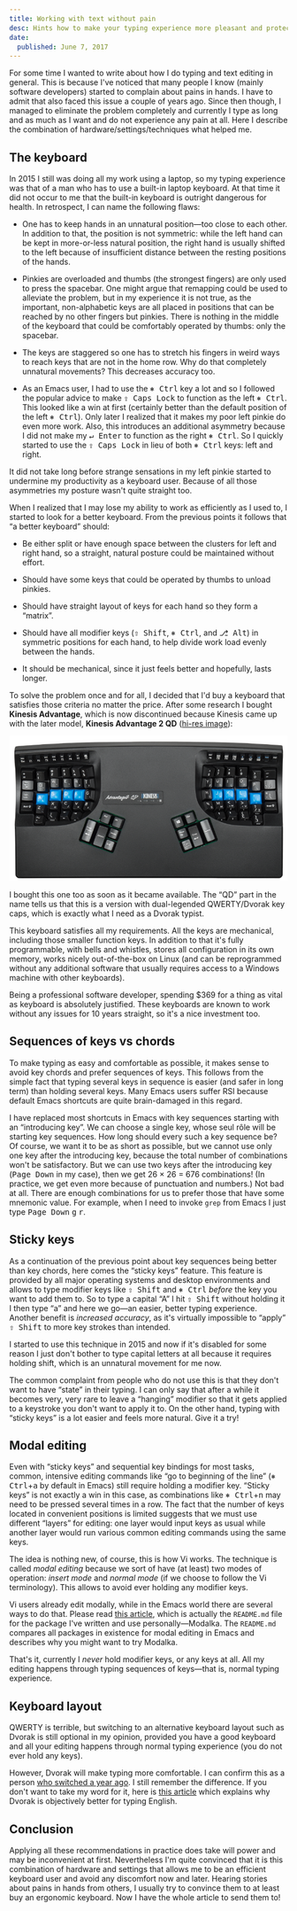 ```yaml
---
title: Working with text without pain
desc: Hints how to make your typing experience more pleasant and protect yourself from RSI in the future.
date:
  published: June 7, 2017
---
```


For some time I wanted to write about how I do typing and text editing in
general. This is because I've noticed that many people I know (mainly
software developers) started to complain about pains in hands. I have to
admit that also faced this issue a couple of years ago. Since then though, I
managed to eliminate the problem completely and currently I type as long and
as much as I want and do not experience any pain at all. Here I describe the
combination of hardware/settings/techniques what helped me.

## The keyboard

In 2015 I still was doing all my work using a laptop, so my typing
experience was that of a man who has to use a built-in laptop keyboard. At
that time it did not occur to me that the built-in keyboard is outright
dangerous for health. In retrospect, I can name the following flaws:

* One has to keep hands in an unnatural position—too close to each other. In
  addition to that, the position is not symmetric: while the left hand can
  be kept in more-or-less natural position, the right hand is usually
  shifted to the left because of insufficient distance between the resting
  positions of the hands.

* Pinkies are overloaded and thumbs (the strongest fingers) are only used to
  press the spacebar. One might argue that remapping could be used to
  alleviate the problem, but in my experience it is not true, as the
  important, non-alphabetic keys are all placed in positions that can be
  reached by no other fingers but pinkies. There is nothing in the middle of
  the keyboard that could be comfortably operated by thumbs: only the
  spacebar.

* The keys are staggered so one has to stretch his fingers in weird ways to
  reach keys that are not in the home row. Why do that completely unnatural
  movements? This decreases accuracy too.

* As an Emacs user, I had to use the <kbd>⎈ Ctrl</kbd> key a lot and so I
  followed the popular advice to make <kbd>⇪ Caps Lock</kbd> to function as
  the left <kbd>⎈ Ctrl</kbd>. This looked like a win at first (certainly
  better than the default position of the left <kbd>⎈ Ctrl</kbd>). Only
  later I realized that it makes my poor left pinkie do even more work.
  Also, this introduces an additional asymmetry because I did not make my
  <kbd>↵ Enter</kbd> to function as the right <kbd>⎈ Ctrl</kbd>. So I
  quickly started to use the <kbd>⇪ Caps Lock</kbd> in lieu of both <kbd>⎈
  Ctrl</kbd> keys: left and right.

It did not take long before strange sensations in my left pinkie started to
undermine my productivity as a keyboard user. Because of all those
asymmetries my posture wasn't quite straight too.

When I realized that I may lose my ability to work as efficiently as I used
to, I started to look for a better keyboard. From the previous points it
follows that “a better keyboard” should:

* Be either split or have enough space between the clusters for left and
  right hand, so a straight, natural posture could be maintained without
  effort.

* Should have some keys that could be operated by thumbs to unload pinkies.

* Should have straight layout of keys for each hand so they form a “matrix”.

* Should have all modifier keys (<kbd>⇧ Shift</kbd>, <kbd>⎈ Ctrl</kbd>, and
  <kbd>⎇ Alt</kbd>) in symmetric positions for each hand, to help divide
  work load evenly between the hands.

* It should be mechanical, since it just feels better and hopefully, lasts
  longer.

To solve the problem once and for all, I decided that I'd buy a keyboard
that satisfies those criteria no matter the price. After some research I
bought **Kinesis Advantage**, which is now discontinued because Kinesis came
up with the later model, **Kinesis Advantage 2 QD**
([hi-res image](https://www.kinesis-ergo.com/wp-content/uploads/2016/07/kb600qd-oh-1977x1024.png)):

![Kinesis Advantage 2 QD](/static/img/kinesis-advantage-2-qd.png)

I bought this one too as soon as it became available. The “QD” part in the
name tells us that this is a version with dual-legended QWERTY/Dvorak key
caps, which is exactly what I need as a Dvorak typist.

This keyboard satisfies all my requirements. All the keys are mechanical,
including those smaller function keys. In addition to that it's fully
programmable, with bells and whistles, stores all configuration in its own
memory, works nicely out-of-the-box on Linux (and can be reprogrammed
without any additional software that usually requires access to a Windows
machine with other keyboards).

Being a professional software developer, spending $369 for a thing as vital
as keyboard is absolutely justified. These keyboards are known to work
without any issues for 10 years straight, so it's a nice investment too.

## Sequences of keys vs chords

To make typing as easy and comfortable as possible, it makes sense to avoid
key chords and prefer sequences of keys. This follows from the simple fact
that typing several keys in sequence is easier (and safer in long term) than
holding several keys. Many Emacs users suffer RSI because default Emacs
shortcuts are quite brain-damaged in this regard.

I have replaced most shortcuts in Emacs with key sequences starting with an
“introducing key”. We can choose a single key, whose seul rôle will be
starting key sequences. How long should every such a key sequence be? Of
course, we want it to be as short as possible, but we cannot use only one
key after the introducing key, because the total number of combinations
won't be satisfactory. But we can use two keys after the introducing key
(<kbd>Page Down</kbd> in my case), then we get 26 × 26 = 676 combinations!
(In practice, we get even more because of punctuation and numbers.) Not bad
at all. There are enough combinations for us to prefer those that have some
mnemonic value. For example, when I need to invoke `grep` from Emacs I just
type <kbd>Page Down</kbd> <kbd>g</kbd> <kbd>r</kbd>.

## Sticky keys

As a continuation of the previous point about key sequences being better
than key chords, here comes the “sticky keys” feature. This feature is
provided by all major operating systems and desktop environments and allows
to type modifier keys like <kbd>⇧ Shift</kbd> and <kbd>⎈ Ctrl</kbd> *before*
the key you want to add them to. So to type a capital “A” I hit <kbd>⇧
Shift</kbd> without holding it I then type “a” and here we go—an easier,
better typing experience. Another benefit is *increased accuracy*, as it's
virtually impossible to “apply” <kbd>⇧ Shift</kbd> to more key strokes than
intended.

I started to use this technique in 2015 and now if it's disabled for some
reason I just don't bother to type capital letters at all because it
requires holding shift, which is an unnatural movement for me now.

The common complaint from people who do not use this is that they don't want
to have “state” in their typing. I can only say that after a while it
becomes very, very rare to leave a “hanging” modifier so that it gets
applied to a keystroke you don't want to apply it to. On the other hand,
typing with “sticky keys” is a lot easier and feels more natural. Give it a
try!

## Modal editing

Even with “sticky keys” and sequential key bindings for most tasks, common,
intensive editing commands like “go to beginning of the line” (<kbd>⎈
Ctrl</kbd>+<kbd>a</kbd> by default in Emacs) still require holding a
modifier key. “Sticky keys” is not exactly a win in this case, as
combinations like <kbd>⎈ Ctrl</kbd>+<kbd>n</kbd> may need to be pressed
several times in a row. The fact that the number of keys located in
convenient positions is limited suggests that we must use different “layers”
for editing: one layer would input keys as usual while another layer would
run various common editing commands using the same keys.

The idea is nothing new, of course, this is how Vi works. The technique is
called *modal editing* because we sort of have (at least) two modes of
operation: *insert mode* and *normal mode* (if we choose to follow the Vi
terminology). This allows to avoid ever holding any modifier keys.

Vi users already edit modally, while in the Emacs world there are several
ways to do that. Please
read
[this article](https://github.com/mrkkrp/modalka/blob/master/README.md),
which is actually the `README.md` file for the package I've written and use
personally—Modalka. The `README.md` compares all packages in existence for
modal editing in Emacs and describes why you might want to try Modalka.

That's it, currently I *never* hold modifier keys, or any keys at all. All
my editing happens through typing sequences of keys—that is, normal typing
experience.

## Keyboard layout

QWERTY is terrible, but switching to an alternative keyboard layout such as
Dvorak is still optional in my opinion, provided you have a good keyboard
and all your editing happens through normal typing experience (you do not
ever hold any keys).

However, Dvorak will make typing more comfortable. I can confirm this as a
person [who switched a year ago](/post/dvorak-rocks.html). I still remember
the difference. If you don't want to take my word for it, here
is [this article](http://infohost.nmt.edu/~shipman/ergo/parkinson.html)
which explains why Dvorak is objectively better for typing English.

## Conclusion

Applying all these recommendations in practice does take will power and may
be inconvenient at first. Nevertheless I'm quite convinced that it is this
combination of hardware and settings that allows me to be an efficient
keyboard user and avoid any discomfort now and later. Hearing stories about
pains in hands from others, I usually try to convince them to at least buy
an ergonomic keyboard. Now I have the whole article to send them to!
